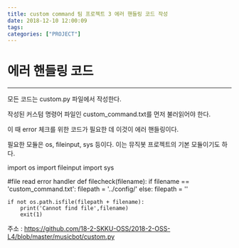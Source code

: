 ```yaml
---
title: custom command 팀 프로젝트 3 에러 핸들링 코드 작성
date: 2018-12-10 12:00:09
tags:
categories: ["PROJECT"]
---
```


# 에러 핸들링 코드

---

모든 코드는 custom.py 파일에서 작성한다.

작성된 커스텀 명령어 파일인 custom_command.txt를 먼저 불러읽어야 한다.

이 때 error 체크를 위한 코드가 필요한 데 이것이 에러 핸들링이다.

필요한 모듈은 os, fileinput, sys 등이다. 이는 뮤직봇 프로젝트의 기본 모듈이기도 하다.

import os
import fileinput
import sys

#file read error handler
def filecheck(filename):
    if filename == 'custom_command.txt':
        filepath = '../config/'
    else:
        filepath = ''

    if not os.path.isfile(filepath + filename):
        print('Cannot find file',filename)
        exit(1)

주소 : https://github.com/18-2-SKKU-OSS/2018-2-OSS-L4/blob/master/musicbot/custom.py

